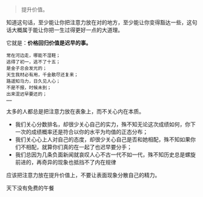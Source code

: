 
>提升价值。

知道这句话，至少能让你把注意力放在对的地方，至少能让你变得豁达一些，这句话大概属于能让你把一生过得更好一点的大道理。

它就是：**价格回归价值是迟早的事。**

```
常在河边走，哪能不湿鞋；
逃得了初一，逃不了十五；
是金子总会发光的；
天生我材必有用，千金散尽还复来；
路遥知马力，日久见人心；
不是不报，时候未到；
出来混迟早要还的；
……
```

太多的人都总是把注意力放在表象上，而不关心内在本质。

- 我们关心分数排名，却很少关心自己的实力，殊不知无论这次成绩如何，你下一次的成绩概率还是符合以你的水平为均值的正态分布；
- 我们关心心上人对自己的态度，却很少关心自己是否和她相配，殊不知如果你们不相配，就算你们真的在一起了也迟早要分手；
- 我们总因为几条负面新闻就哀叹人心不古一代不如一代，殊不知历史总是螺旋前进的，再奇异的现象也抵挡不了内在规律

应该把注意力放在提升价值上，不要让表面现象分散自己的精力。

天下没有免费的午餐
